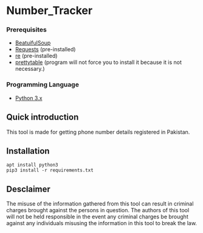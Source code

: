 # Number_Tracker
### Prerequisites 
* [BeatuifulSoup](https://pypi.org/project/beautifulsoup4/)
* [Requests](https://pypi.org/project/requests/)  (pre-installed)
* [re](https://docs.python.org/3/library/re.html) (pre-installed)
* [prettytable](https://pypi.org/project/PrettyTable/) (program will not force you to install it because it is not necessary.)
### Programming Language
* [Python 3.x](https://www.python.org/)
## Quick introduction
This tool is made for getting phone number details registered in Pakistan.
## Installation
```
apt install python3
pip3 install -r requirements.txt
```
## Desclaimer
The misuse of the information gathered from this tool can result in criminal charges brought against the persons in question. The authors of this tool will not be held responsible in the event any criminal charges be brought against any individuals misusing the information in this tool to break the law.
